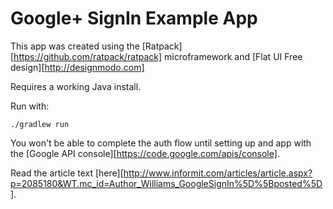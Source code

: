 # Google+ SignIn Example App

This app was created using the [Ratpack][https://github.com/ratpack/ratpack] microframework and [Flat UI Free design][http://designmodo.com]

Requires a working Java install.

Run with:

    ./gradlew run
    
You won't be able to complete the auth flow until setting up and app with the [Google API console][https://code.google.com/apis/console].

Read the article text [here][http://www.informit.com/articles/article.aspx?p=2085180&WT.mc_id=Author_Williams_GoogleSignIn%5D%5Bposted%5D].
```
